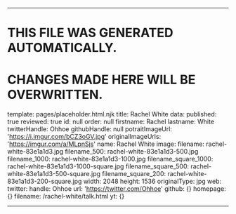 ----

# THIS FILE WAS GENERATED AUTOMATICALLY.
# CHANGES MADE HERE WILL BE OVERWRITTEN.

template: pages/placeholder.html.njk
title: Rachel White
data:
  published: true
  reviewed: true
  id: null
  order: null
  firstname: Rachel
  lastname: White
  twitterHandle: Ohhoe
  githubHandle: null
  potraitImageUrl: 'https://i.imgur.com/bCZ3oGV.jpg'
  originalImageUrls: 'https://imgur.com/a/MLpnSjs'
  name: Rachel White
  image:
    filename: rachel-white-83e1a1d3.jpg
    filename_500: rachel-white-83e1a1d3-500.jpg
    filename_1000: rachel-white-83e1a1d3-1000.jpg
    filename_square_1000: rachel-white-83e1a1d3-1000-square.jpg
    filename_square_500: rachel-white-83e1a1d3-500-square.jpg
    filename_square_200: rachel-white-83e1a1d3-200-square.jpg
    width: 2048
    height: 1536
    originalType: jpg
  web:
    twitter:
      handle: Ohhoe
      url: 'https://twitter.com/Ohhoe'
    github: {}
    homepage: {}
filename: /rachel-white/talk.html
yt: {}

----

 